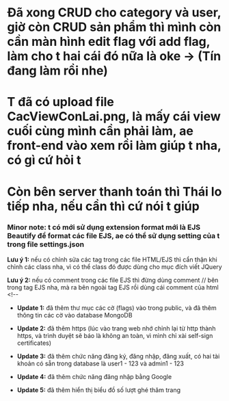 # Đã xong CRUD cho category và user, giờ còn CRUD sản phẩm thì mình còn cần màn hình edit flag với add flag, làm cho t hai cái đó nữa là oke -> (Tín đang làm rồi nhe)

# T đã có upload file CacViewConLai.png, là mấy cái view cuối cùng mình cần phải làm, ae front-end vào xem rồi làm giúp t nha, có gì cứ hỏi t

# Còn bên server thanh toán thì Thái lo tiếp nha, nếu cần thì cứ nói t giúp

### Minor note: t có mới sử dụng extension format mới là EJS Beautify để format các file EJS, ae có thể sử dụng setting của t trong file settings.json

**Lưu ý 1:** nếu có chỉnh sửa các tag trong các file HTML/EJS thì cẩn thận khi chỉnh các class nha, vì có thể class đó được dùng cho mục đích viết JQuery

**Lưu ý 2:** nếu có comment trong các file EJS thì đừng dùng comment // bên trong tag EJS nha, mà ra bên ngoài tag EJS rồi dùng cái comment của html <!--

- **Update 1:** đã thêm thư mục các cờ (flags) vào trong public, và đã thêm thông tin các cờ vào database MongoDB

- **Update 2:** đã thêm https (lúc vào trang web nhớ chỉnh lại từ http thành https, và trình duyệt sẽ báo là không an toàn, vì mình chỉ xài self-sign certificates)

- **Update 3:** đã thêm chức năng đăng ký, đăng nhập, đăng xuất, có hai tài khoản có sẵn trong database là user1 - 123 và admin1 - 123

- **Update 4:** đã thêm chức năng đăng nhập bằng Google

- **Update 5:** đã thêm hiển thị biểu đồ số lượt ghé thăm trang

